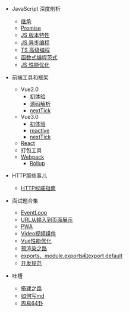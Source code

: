 - JavaScript 深度剖析
  - [继承](JavaScript深度剖析/继承.md)
  - [Promise](JavaScript深度剖析/Promise.md)
  - [JS 版本特性](JavaScript深度剖析/JS版本特性.md) 
  - [JS 异步编程](JavaScript深度剖析/JS异步编程.md) 
  - [TS 高级编程](JavaScript深度剖析/TS高级编程.md) 
  - [函数式编程范式](JavaScript深度剖析/函数式编程范式.md) 
  - [JS 性能优化](JavaScript深度剖析/JS性能优化.md) 

- 前端工具和框架
  - Vue2.0 
    - [初体验](Vue2/Vue初体验.md)
    - [源码解析](Vue2/源码解析.md)
    - [nextTick](Vue2/nextTick.md)
  - Vue3.0
    - [初体验](Vue3/Vue初体验.md)
    - [reactive](Vue3/reactive.md)
    - [nextTick](Vue3/nextTick.md)
  - [React](React/React.md) 
  - 打包工具
  - [Webpack](打包工具/Webpack.md)
    - [Rollup](打包工具/Rollup.md)
  
- HTTP那些事儿
  - [HTTP权威指南](HTTP/HTTP权威指南.md)

- 面试题合集
  - [EventLoop](面试题合集/EventLoop.md) 
  - [URL从输入到页面展示](面试题合集/URL从输入到页面展示.md)
  - [PWA](面试题合集/PWA.md)
  - [Video视频组件](面试题合集/Video视频播放.md)
  - [Vue性能优化](面试题合集/Vue性能优化.md)
  - [预渲染之路](面试题合集/预渲染之路.md)
  - [exports、module.exports和export default](面试题合集/exports、module.exports和export-default.md) 
  - [开发规范](面试题合集/开发规范.md) 

- 吐槽
  - [搭建之路](吐槽/wdnmd.md)
  - [如何写md](吐槽/example.md)
  - [周易64卦](吐槽/周易.md)